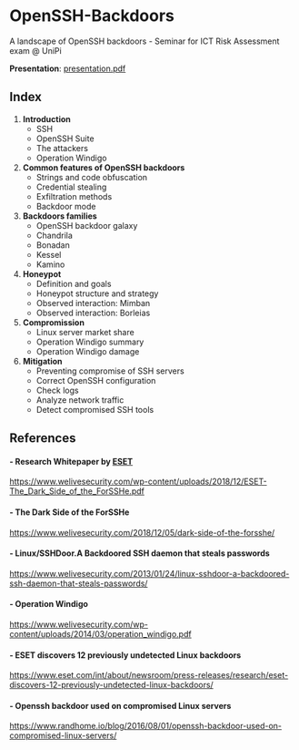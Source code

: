 # OpenSSH-Backdoors
A landscape of OpenSSH backdoors - Seminar for ICT Risk Assessment exam @ UniPi

**Presentation**: [presentation.pdf](presentation.pdf)

## Index

1. **Introduction**
   * SSH
   * OpenSSH Suite
   * The attackers
   * Operation Windigo
2. **Common features of OpenSSH backdoors**
   * Strings and code obfuscation
   * Credential stealing
   * Exfiltration methods
   * Backdoor mode
3. **Backdoors families**
   * OpenSSH backdoor galaxy
   * Chandrila
   * Bonadan
   * Kessel
   * Kamino
4. **Honeypot**
   * Definition and goals
   * Honeypot structure and strategy
   * Observed interaction: Mimban
   * Observed interaction: Borleias
5. **Compromission**
   * Linux server market share
   * Operation Windigo summary
   * Operation Windigo damage
6. **Mitigation**
   * Preventing compromise of SSH servers
   * Correct OpenSSH configuration
   * Check logs
   * Analyze network traffic
   * Detect compromised SSH tools

## References

#### - Research Whitepaper by [ESET](https://www.welivesecurity.com/)
https://www.welivesecurity.com/wp-content/uploads/2018/12/ESET-The_Dark_Side_of_the_ForSSHe.pdf

#### - The Dark Side of the ForSSHe 
https://www.welivesecurity.com/2018/12/05/dark-side-of-the-forsshe/

#### - Linux/SSHDoor.A Backdoored SSH daemon that steals passwords
https://www.welivesecurity.com/2013/01/24/linux-sshdoor-a-backdoored-ssh-daemon-that-steals-passwords/

#### - Operation Windigo
https://www.welivesecurity.com/wp-content/uploads/2014/03/operation_windigo.pdf

#### - ESET discovers 12 previously undetected Linux backdoors
https://www.eset.com/int/about/newsroom/press-releases/research/eset-discovers-12-previously-undetected-linux-backdoors/

#### - Openssh backdoor used on compromised Linux servers
https://www.randhome.io/blog/2016/08/01/openssh-backdoor-used-on-compromised-linux-servers/
